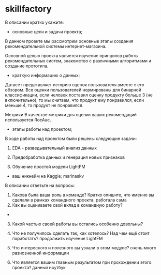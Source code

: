 # skillfactory
В описании кратко укажите:

- основные цели и задачи проекта;

В данном проекте мы рассмотрим основные этапы создания рекомендательной системы интернет-магазина.

Основной целью проекта является изучение принципов работы рекомендательных систем, знакомство с различными алгоритмами и создание прототипа.



- краткую информацию о данных;

Датасет представляет историю оценок пользователя вместе с его обзором.  Все оценки пользователей нормированы для бинарной классификации, 
если человек поставил оценку продукту больше 3 (не включительно), то мы считаем, что продукт ему понравился, если меньше 4, то продукт не понравился.

Метрики
В качестве метрики для оценки ваших рекомендаций используется RocAuc.

- этапы работы над проектом;

В ходе работы над проектом были решены следующие задачи:

1) EDA - разведывательный анализ данных

2) Предобработка данных и генерация новых признаков

3) Обучение простой модели LightFM

- ваш никнейм на Kaggle;
marinaskv



В описании ответьте на вопросы:

1. Какова была ваша роль в команде? Кратко опишите, что именно вы сделали в рамках командного проекта.
работала сама
2. Как вы оцениваете свой вклад в командную работу?
-
3. Какой частью своей работы вы остались особенно довольны?

4. Что не получилось сделать так, как хотелось? Над чем ещё стоит поработать?
продолжить изучение LightFM
5. Что интересного и полезного вы узнали в этом модуле?
очень много разнозненной информации
6. Что является вашим главным результатом при прохождении этого проекта?
данный ноутбук